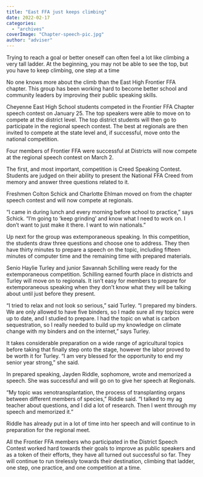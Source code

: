 ```yaml
---
title: "East FFA just keeps climbing"
date: 2022-02-17
categories: 
  - "archives"
coverImage: "Chapter-speech-pic.jpg"
author: "adviser"
---
```


Trying to reach a goal or better oneself can often feel a lot like climbing a very tall ladder. At the beginning, you may not be able to see the top, but you have to keep climbing, one step at a time

No one knows more about the climb than the East High Frontier FFA chapter. This group has been working hard to become better school and community leaders by improving their public speaking skills.

Cheyenne East High School students competed in the Frontier FFA Chapter speech contest on January 25. The top speakers were able to move on to compete at the district level. The top district students will then go to participate in the regional speech contest. The best at regionals are then invited to compete at the state level and, if successful, move onto the national competition.

Four members of Frontier FFA were successful at Districts will now compete at the regional speech contest on March 2.

The first, and most important, competition is Creed Speaking Contest. Students are judged on their ability to present the National FFA Creed from memory and answer three questions related to it.

Freshmen Colton Schick and Charlotte Ehlman moved on from the chapter speech contest and will now compete at regionals.

“I came in during lunch and every morning before school to practice,” says Schick. “I’m going to ‘keep grinding’ and know what I need to work on. I don’t want to just make it there. I want to win nationals.”

Up next for the group was extemporaneous speaking. In this competition, the students draw three questions and choose one to address. They then have thirty minutes to prepare a speech on the topic, including fifteen minutes of computer time and the remaining time with prepared materials.

Senio Haylie Turley and junior Savannah Schilling were ready for the extemporaneous competition. Schilling earned fourth place in districts and Turley will move on to regionals. It isn’t easy for members to prepare for extemporaneous speaking when they don’t know what they will be talking about until just before they present.

“I tried to relax and not look so serious,” said Turley. “I prepared my binders. We are only allowed to have five binders, so I made sure all my topics were up to date, and I studied to prepare. I had the topic on what is carbon sequestration, so I really needed to build up my knowledge on climate change with my binders and on the internet,” says Turley.

It takes considerable preparation on a wide range of agricultural topics before taking that finally step onto the stage, however the labor proved to be worth it for Turley. “I am very blessed for the opportunity to end my senior year strong,” she said.

In prepared speaking, Jayden Riddle, sophomore, wrote and memorized a speech. She was successful and will go on to give her speech at Regionals.

“My topic was xenotransplantation, the process of transplanting organs between different members of species,” Riddle said. “I talked to my ag teacher about questions, and I did a lot of research. Then I went through my speech and memorized it.”

Riddle has already put in a lot of time into her speech and will continue to in preparation for the regional meet.

All the Frontier FFA members who participated in the District Speech Contest worked hard towards their goals to improve as public speakers and as a token of their efforts, they have all turned out successful so far. They will continue to run tirelessly towards their destination, climbing that ladder, one step, one practice, and one competition at a time.
